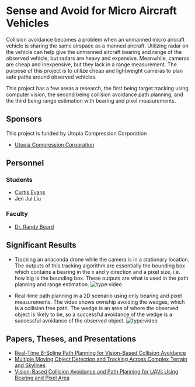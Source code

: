 # Sense and Avoid for Micro Aircraft Vehicles

Collision avoidance becomes a problem when an unmanned micro aircraft vehicle is sharing the same airspace as a manned aircraft. Utilizing radar on the vehicle can help give the unmanned aircraft bearing and range of the observed vehicle, but radars are heavy and expensive. Meanwhile, cameras are cheap and inexpensive, but they lack in a range measurement. The purpose of this project is to utilize cheap and lightweight cameras to plan safe paths around observed vehicles.

This project has a few areas a research, the first being target tracking using computer vision, the second being collision avoidance path planning, and the third being range estimation with bearing and pixel measurements.

## Sponsors

This project is funded by Utopia Compression Corporation

- [Utopia Compression Corporation](https://utopiacompression.com/)

## Personnel

### Students

- [Curtis Evans](../../directory/students/curtis_evans.md)
- Jen Jui Liu

### Faculty

- [Dr. Randy Beard](../../directory/faculty.md)

## Significant Results

- Tracking an anaconda drone while the camera is in a stationary location. The outputs of this tracking algorithm are essentially the bounding box which contains a bearing in the x and y direction and a pixel size, i.e. how big is the bounding box. These outputs are what is used in the path planning and range estimation.
![type:video](https://www.youtube.com/embed/UrTG5mWmrlE)


- Real-time path planning in a 2D scenario using only bearing and pixel measurements. The video shows ownship avoiding the wedges, which is a collision free path. The wedge is an area of where the observed object is likely to be, so a successful avoidance of the wedge is a successful avoidance of the observed object.
![type:video](https://www.youtube.com/embed/Y97FsTZLnfo)

## Papers, Theses, and Presentations

- [Real-Time B-Spline Path Planning for Vision-Based Collision Avoidance](https://ieeexplore.ieee.org/abstract/document/11028267)
- [Multiple Moving Object Detection and Tracking Across Complex Terrain and Skylines](https://ieeexplore.ieee.org/abstract/document/11039479)
- [Vision-Based Collision Avoidance and Path Planning for UAVs Using Bearing and Pixel Area](https://ieeexplore.ieee.org/abstract/document/11007929)

